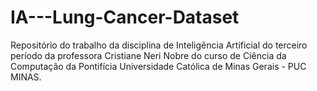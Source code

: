 # IA---Lung-Cancer-Dataset
Repositório do trabalho da disciplina de Inteligência Artificial do terceiro período da professora Cristiane Neri Nobre do curso de Ciência da Computação da Pontifícia Universidade Católica de Minas Gerais - PUC MINAS.
